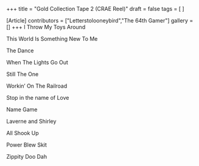 +++
title = "Gold Collection Tape 2 (CRAE Reel)"
draft = false
tags = [ ]

[Article]
contributors = ["Letterstolooneybird","The 64th Gamer"]
gallery = []
+++
I Throw My Toys Around

This World Is Something New To Me

The Dance

When The Lights Go Out 

Still The One

Workin’ On The Railroad

Stop in the name of Love

Name Game

Laverne and Shirley

All Shook Up

Power Blew Skit

Zippity Doo Dah